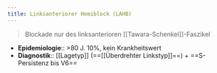 ```yaml
---
title: Linksanteriorer Hemiblock (LAHB)
---
```

> Blockade nur des linksanterioren [[Tawara-Schenkel]]-Faszikel
- **Epidemiologie**:: >80 J. 10%, kein Krankheitswert
- **Diagnostik**:: [[Lagetyp]] (==[[Überdrehter Linkstyp]]==) + ==S-Persistenz bis V6==